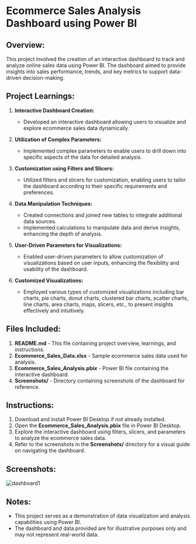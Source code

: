 # Ecommerce Sales Analysis Dashboard using Power BI

## Overview:
This project involved the creation of an interactive dashboard to track and analyze online sales data using Power BI. The dashboard aimed to provide insights into sales performance, trends, and key metrics to support data-driven decision-making.

## Project Learnings:

1. **Interactive Dashboard Creation:** 
   - Developed an interactive dashboard allowing users to visualize and explore ecommerce sales data dynamically.
   
2. **Utilization of Complex Parameters:**
   - Implemented complex parameters to enable users to drill down into specific aspects of the data for detailed analysis.
   
3. **Customization using Filters and Slicers:**
   - Utilized filters and slicers for customization, enabling users to tailor the dashboard according to their specific requirements and preferences.
   
4. **Data Manipulation Techniques:**
   - Created connections and joined new tables to integrate additional data sources.
   - Implemented calculations to manipulate data and derive insights, enhancing the depth of analysis.
   
5. **User-Driven Parameters for Visualizations:**
   - Enabled user-driven parameters to allow customization of visualizations based on user inputs, enhancing the flexibility and usability of the dashboard.
   
6. **Customized Visualizations:**
   - Employed various types of customized visualizations including bar charts, pie charts, donut charts, clustered bar charts, scatter charts, line charts, area charts, maps, slicers, etc., to present insights effectively and intuitively.

## Files Included:
1. **README.md** - This file containing project overview, learnings, and instructions.
2. **Ecommerce_Sales_Data.xlsx** - Sample ecommerce sales data used for analysis.
3. **Ecommerce_Sales_Analysis.pbix** - Power BI file containing the interactive dashboard.
4. **Screenshots/** - Directory containing screenshots of the dashboard for reference.

## Instructions:
1. Download and install Power BI Desktop if not already installed.
2. Open the **Ecommerce_Sales_Analysis.pbix** file in Power BI Desktop.
3. Explore the interactive dashboard using filters, slicers, and parameters to analyze the ecommerce sales data.
4. Refer to the screenshots in the **Screenshots/** directory for a visual guide on navigating the dashboard.

## Screenshots:
![dashboard1](https://github.com/suhasjadhav264/Sales-Dashboard-/assets/97833559/54a041ec-a71f-43f8-a97e-7d180bfb1496)

## Notes:
- This project serves as a demonstration of data visualization and analysis capabilities using Power BI.
- The dashboard and data provided are for illustrative purposes only and may not represent real-world data.

